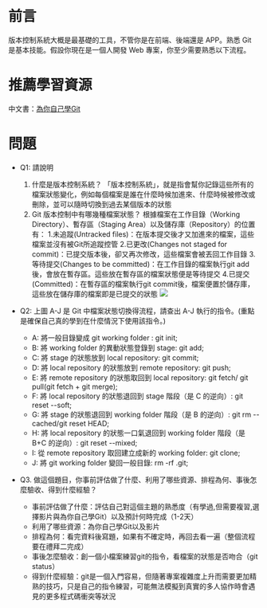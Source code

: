 # 前言
版本控制系統大概是最基礎的工具，不管你是在前端、後端還是 APP。熟悉 Git 是基本技能。假設你現在是一個人開發 Web 專案，你至少需要熟悉以下流程。

# 推薦學習資源
中文書：[為你自己學Git](https://gitbook.tw/)

# 問題
- Q1: 請說明
    1. 什麼是版本控制系統？
    「版本控制系統」，就是指會幫你記錄這些所有的檔案狀態變化，例如每個檔案是誰在什麼時候加進來、什麼時候被修改或刪除，並可以隨時切換到過去某個版本的狀態
    2. Git 版本控制中有哪幾種檔案狀態？
    根據檔案在工作目錄（Working Directory）、暫存區（Staging Area）以及儲存庫（Repository）的位置有：
     1.未追蹤(Untracked files)：在版本提交後才又加進來的檔案，這些檔案並沒有被Git所追蹤控管
     2.已更改(Changes not staged for commit)：已提交版本後，卻又再次修改，這些檔案會被丟回工作目錄
     3.等待提交(Changes to be committed)：在工作目錄的檔案執行git add後，會放在暫存區。這些放在暫存區的檔案狀態便是等待提交
     4.已提交(Committed)：在暫存區的檔案執行git commit後，檔案便置於儲存庫，這些放在儲存庫的檔案即是已提交的狀態
![](https://i.imgur.com/hZoDAPf.png)
- Q2: 上圖 A-J 是 Git 中檔案狀態切換得流程，請查出 A-J 執行的指令。(重點是確保自己真的學到在什麼情況下使用該指令。)
    - A: 將一般目錄變成 git working folder : git init;
    - B: 將 working folder 的異動狀態登錄到 stage: git add; 
    - C: 將 stage 的狀態放到 local repository: git commit;
    - D: 將 local repository 的狀態放到 remote repository: git push;
    - E: 將 remote repository 的狀態取回到 local repository: git fetch/ git pull(git fetch + git merge);
    - F: 將 local repository 的狀態退回到 stage 階段（是 C 的逆向）: git reset --soft;
    - G: 將 stage 的狀態退回到 working folder 階段（是 B 的逆向）: git rm --cached/git reset HEAD;
    - H: 將 local repository 的狀態一口氣退回到 working folder 階段（是 B+C 的逆向）: git reset --mixed;
    - I: 從 remote repository 取回建立成新的 working folder: git clone;
    - J: 將 git working folder 變回一般目錄: rm -rf .git;

- Q3. 做這個題目，你事前評估做了什麼、利用了哪些資源、排程為何、事後怎麼驗收、得到什麼經驗？
   - 事前評估做了什麼：評估自己對這個主題的熟悉度（有學過,但需要複習,選擇影片與為你自己學Git）以及預計何時完成（1-2天）
   - 利用了哪些資源：為你自己學Git以及影片
   - 排程為何：看完資料後寫題，如果有不確定時，再回去看一遍（整個流程要在禮拜二完成）
   - 事後怎麼驗收：創一個小檔案練習git的指令，看檔案的狀態是否吻合（git status）
   - 得到什麼經驗：git是一個入門容易，但隨著專案複雜度上升而需要更加精熟的技巧，只是自己的指令練習，可能無法模擬到真實的多人協作時會遇見的更多程式碼衝突等狀況
